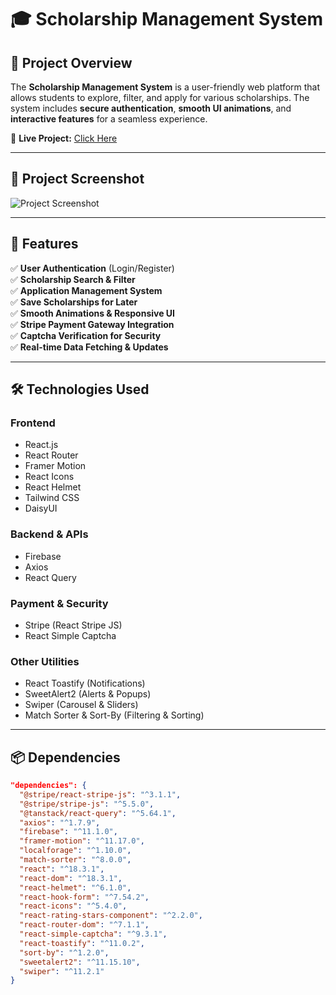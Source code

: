 # 🎓 Scholarship Management System  

## 🌟 Project Overview  

The **Scholarship Management System** is a user-friendly web platform that allows students to explore, filter, and apply for various scholarships. The system includes **secure authentication**, **smooth UI animations**, and **interactive features** for a seamless experience.  

🔗 **Live Project:** [Click Here](https://final-cf7ce.firebaseapp.com/)  

---

## 📸 Project Screenshot  

![Project Screenshot](https://i.ibb.co.com/RThxCCwj/Screenshot-2025-02-05-190302.png)  

---

## 🚀 Features  

✅ **User Authentication** (Login/Register)  
✅ **Scholarship Search & Filter**  
✅ **Application Management System**  
✅ **Save Scholarships for Later**  
✅ **Smooth Animations & Responsive UI**  
✅ **Stripe Payment Gateway Integration**  
✅ **Captcha Verification for Security**  
✅ **Real-time Data Fetching & Updates**  

---

## 🛠 Technologies Used  

### **Frontend**  
- React.js  
- React Router  
- Framer Motion  
- React Icons  
- React Helmet  
- Tailwind CSS  
- DaisyUI  

### **Backend & APIs**  
- Firebase  
- Axios  
- React Query  

### **Payment & Security**  
- Stripe (React Stripe JS)  
- React Simple Captcha  

### **Other Utilities**  
- React Toastify (Notifications)  
- SweetAlert2 (Alerts & Popups)  
- Swiper (Carousel & Sliders)  
- Match Sorter & Sort-By (Filtering & Sorting)  

---

## 📦 Dependencies  

```json
"dependencies": {
  "@stripe/react-stripe-js": "^3.1.1",
  "@stripe/stripe-js": "^5.5.0",
  "@tanstack/react-query": "^5.64.1",
  "axios": "^1.7.9",
  "firebase": "^11.1.0",
  "framer-motion": "^11.17.0",
  "localforage": "^1.10.0",
  "match-sorter": "^8.0.0",
  "react": "^18.3.1",
  "react-dom": "^18.3.1",
  "react-helmet": "^6.1.0",
  "react-hook-form": "^7.54.2",
  "react-icons": "^5.4.0",
  "react-rating-stars-component": "^2.2.0",
  "react-router-dom": "^7.1.1",
  "react-simple-captcha": "^9.3.1",
  "react-toastify": "^11.0.2",
  "sort-by": "^1.2.0",
  "sweetalert2": "^11.15.10",
  "swiper": "^11.2.1"
}


